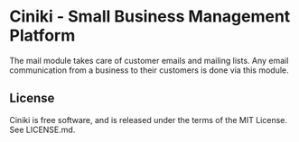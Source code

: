 Ciniki - Small Business Management Platform
===========================================

The mail module takes care of customer emails and mailing lists.  Any email communication
from a business to their customers is done via this module.

License
-------
Ciniki is free software, and is released under the terms of the MIT License. See LICENSE.md.

